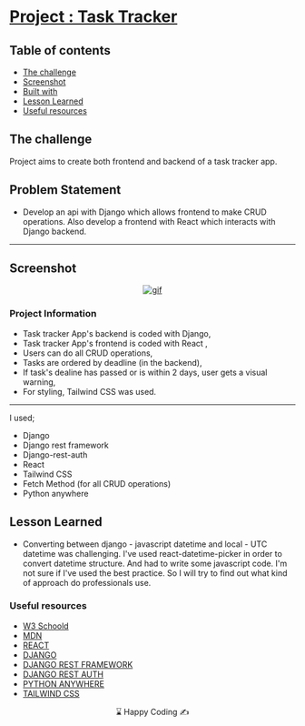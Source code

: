 # [Project : Task Tracker](https://tasktracker-olive.vercel.app/)

## Table of contents

- [The challenge](#the-challenge)
- [Screenshot](#screenshot)
- [Built with](#built-with)
- [Lesson Learned](#lesson-learned)
- [Useful resources](#useful-resources)

## The challenge

Project aims to create both frontend and backend of a task tracker app.

## Problem Statement

- Develop an api with Django which allows frontend to make CRUD operations. Also develop a frontend with React which interacts with Django backend.
<hr>

## Screenshot

<p align="center">
<a href="https://tasktracker-olive.vercel.app/"><img src="portfolio-project.gif" alt="gif"></a>
</p>

### Project Information

- Task tracker App's backend is coded with Django,
- Task tracker App's frontend is coded with React ,
- Users can do all CRUD operations,
- Tasks are ordered by deadline (in the backend),
- If task's dealine has passed or is within 2 days, user gets a visual warning,
- For styling, Tailwind CSS was used.

---

I used;

- Django
- Django rest framework
- Django-rest-auth
- React
- Tailwind CSS
- Fetch Method (for all CRUD operations)
- Python anywhere

## Lesson Learned

- Converting between django - javascript datetime and local - UTC datetime was challenging. I've used react-datetime-picker in order to convert datetime structure. And had to write some javascript code. I'm not sure if I've used the best practice. So I will try to find out what kind of approach do professionals use.

### Useful resources

- [W3 Schoold](https://www.w3schools.com/)
- [MDN](https://developer.mozilla.org/en-US/)
- [REACT](https://reactjs.org/)
- [DJANGO](https://www.djangoproject.com/)
- [DJANGO REST FRAMEWORK](https://www.django-rest-framework.org/)
- [DJANGO REST AUTH](https://django-rest-auth.readthedocs.io/en/latest/)
- [PYTHON ANYWHERE](https://www.pythonanywhere.com/)
- [TAILWIND CSS](https://tailwindcss.com/)

<center> &#8987; Happy Coding  &#9997; </center>

